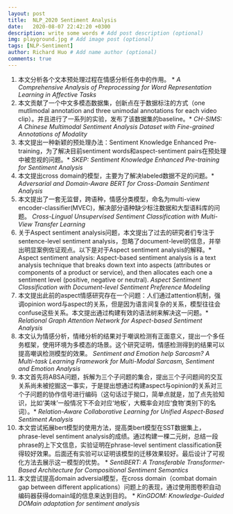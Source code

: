 ```yaml
---
layout: post
title:  NLP_2020 Sentiment Analysis
date:   2020-08-07 22:42:20 +0300
description: write some words # Add post description (optional)
img: playground.jpg # Add image post (optional)
tags: [NLP-Sentiment]
author: Richard Huo # Add name author (optional)
comments: true
---
```

1. 本文分析各个文本预处理过程在情感分析任务中的作用。 *
   *A Comprehensive Analysis of Preprocessing for Word Representation Learning in Affective Tasks*
2. 本文贡献了一个中文多模态数据集，创新点在于数据标注的方式（one mutlimodal annotation and three unimodal annotations for each video clip）。并且进行了一系列的实验，发布了该数据集的baseline。*
   *CH-SIMS: A Chinese Multimodal Sentiment Analysis Dataset with Fine-grained Annotations of Modality*
3. 本文提出一种新颖的预处理办法：Sentiment Knowledge Enhanced Pre-training，为了解决目前sentiment words和aspect-sentiment pairs在预处理中被忽视的问题。*
   *SKEP: Sentiment Knowledge Enhanced Pre-training for Sentiment Analysis*
4. 本文提出cross domain的模型，主要为了解决labeled数据不足的问题。*
   *Adversarial and Domain-Aware BERT for Cross-Domain Sentiment Analysis*
5. 本文提出了一套无监督，跨语种，情感分类模型，命名为multi-view encoder-classifier(MVEC)，解决部分语种缺少标注数据和大型语料库的问题。
   *Cross-Lingual Unsupervised Sentiment Classification with Multi-View Transfer Learning*
6. 关于Aspect sentiment analysis问题，本文提出了过去的研究者们专注于sentence-level sentiment analysis，忽略了document-level的信息，并举出明显案例佐证观点。以下是对于Aspect sentiment analysis的解释。*
   Aspect sentiment analysis: Aspect-based sentiment analysis is a text analysis technique that breaks down text into aspects (attributes or components of a product or service), and then allocates each one a sentiment level (positive, negative or neutral).
   *Aspect Sentiment Classification with Document-level Sentiment Preference Modeling*
7. 本文提出此前的aspect情感研究存在一个问题：人们通过attention机制，强调opinion word与aspect的关系，但是因为语言间复杂的关系，模型往往会confuse这些关系。本文提出通过构建有效的语法树来解决这一问题。*
   *Relational Graph Attention Network for Aspect-based Sentiment Analysis*
8. 本文认为情感分析，情绪分析的结果对于嘲讽检测有正面意义，提出一个多任务框架，使用环境为多模态的场景。这个研究证明，情感检测得到的结果可以提高嘲讽检测模型的效果。
   *Sentiment and Emotion help Sarcasm? A Multi-task Learning Framework for Multi-Modal Sarcasm, Sentiment and Emotion Analysis*
9.  本文首先将ABSA问题，拆解为三个子问题的集合，提出三个子问题间的交互关系尚未被挖掘这一事实，于是提出想通过构建aspect与opinion的关系对三个子问题的协作信号进行编码（这句话过于拗口，简单点就是，加了点先验知识，比如‘美味’一般情况下不会对应‘地板’，大概率会对应‘食物’类别下的名词）。*
    *Relation-Aware Collaborative Learning for Unified Aspect-Based Sentiment Analysis*
10. 本文尝试拓展bert模型的使用方法，提高类bert模型在SST数据集上，phrase-level sentiment analysis的成绩。通过构建一棵二元树，总结一段phrase的上下文信息，实验证明在phrase-level sentiment classification获得较好效果。后面还有实验可以证明该模型的迁移效果较好。最后设计了可视化方法去展示这一模型的优势。 *
    *SentiBERT: A Transferable Transformer-Based Architecture for Compositional Sentiment Semantics*
11. 本文尝试提高domain adversial模型，在cross domain（combat domain gap between different applications）问题上的表现，通过使用图卷积自动编码器获得domain域的信息来达到目的。 *
    *KinGDOM: Knowledge-Guided DOMain adaptation for sentiment analysis*